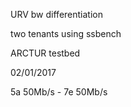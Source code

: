 URV bw differentiation

two tenants using ssbench

ARCTUR testbed

02/01/2017

5a 50Mb/s - 7e 50Mb/s
